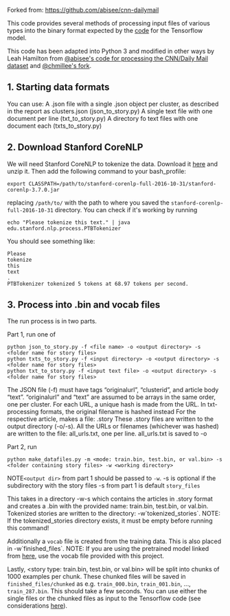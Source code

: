Forked from: https://github.com/abisee/cnn-dailymail

This code provides several methods of processing input files of various types into the binary format expected by the [code](https://github.com/abisee/pointer-generator) for the Tensorflow model.

This code has been adapted into Python 3 and modified in other ways by Leah Hamilton from [@abisee's code for processing the CNN/Daily Mail dataset](https://github.com/abisee/cnn-dailymail) and [@chmillee's fork](https://github.com/chmille3/process_data_for_pointer_summrizer).

## 1. Starting data formats
You can use:
A .json file with a single .json object per cluster, as described in the report as clusters.json (json_to_story.py)
A single text file with one document per line (txt_to_story.py)
A directory fo text files with one document each (txts_to_story.py)

## 2. Download Stanford CoreNLP
We will need Stanford CoreNLP to tokenize the data. Download it [here](https://stanfordnlp.github.io/CoreNLP/) and unzip it. Then add the following command to your bash_profile:
```
export CLASSPATH=/path/to/stanford-corenlp-full-2016-10-31/stanford-corenlp-3.7.0.jar
```
replacing `/path/to/` with the path to where you saved the `stanford-corenlp-full-2016-10-31` directory. You can check if it's working by running
```
echo "Please tokenize this text." | java edu.stanford.nlp.process.PTBTokenizer
```
You should see something like:
```
Please
tokenize
this
text
.
PTBTokenizer tokenized 5 tokens at 68.97 tokens per second.
```
## 3. Process into .bin and vocab files
The run process is in two parts.

Part 1, run one of
```
python json_to_story.py -f <file name> -o <output directory> -s <folder name for story files>
python txts_to_story.py -f <input directory> -o <output directory> -s <folder name for story files>
python txt_to_story.py -f <input text file> -o <output directory> -s <folder name for story files>
```

The JSON file (-f) must have tags “originalurl”, “clusterid”, and article body “text”.
“originalurl” and “text” are assumed to be arrays in the same order, one per cluster.
For each URL, a unique hash is made from the URL.
In txt-processing formats, the original filename is hashed instead
For the respective article, makes a file: <hash>.story
These .story files are written to the output directory (-o/-s).
All the URLs or filenames (whichever was hashed) are written to the file: all_urls.txt, one per line.
all_urls.txt is saved to -o

Part 2, run

```
python make_datafiles.py -m <mode: train.bin, test.bin, or val.bin> -s <folder containing story files> -w <working directory>
```
NOTE`<output dir>` from part 1 should be passed to `-w`.
-s is optional if the subdirectory with the story files -s from part 1 is default `story_files`

This takes in a directory -w\-s which contains the articles in <hash>.story format and creates a .bin with the provided name: train.bin, test.bin, or val.bin.
Tokenized stories are written to the directory: -w\`tokenized_stories`.
NOTE: If the tokenized_stories directory exists, it must be empty before running this command!

Additionally a `vocab` file is created from the training data. This is also placed in -w\`finished_files`. NOTE: If you are using the pretrained model linked from [here](https://github.com/chmille3/pointer-generator), use the vocab file provided with this project.


Lastly, <story type: train.bin, test.bin, or val.bin> will be split into chunks of 1000 examples per chunk. These chunked files will be saved in `finished_files/chunked` as e.g. `train_000.bin`, `train_001.bin`, ..., `train_287.bin`. This should take a few seconds. You can use either the single files or the chunked files as input to the Tensorflow code (see considerations [here](https://github.com/abisee/cnn-dailymail/issues/3)).
